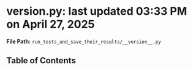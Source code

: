 # __version__.py: last updated 03:33 PM on April 27, 2025

**File Path:** `run_tests_and_save_their_results/__version__.py`

## Table of Contents

